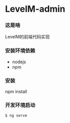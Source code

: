 # LevelM-admin

### 这是啥 
LevelM的前端代码实现

### 安装环境依赖
- nodejs
- npm

### 安装
npm install

### 开发环境启动
```
$ ng serve
```
